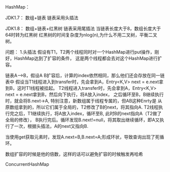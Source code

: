 HashMap：

JDK1.7：
数组+链表
链表采用头插法

JDK1.8：
数组+链表+红黑树
链表采用尾插法
当链表长度大于8，数组长度大于64时转为红黑树
红黑树的时间复杂度为nlog(n),为什么不用二叉树，平衡二叉树。




问题：
1.头插法
假设有T1，T2两个线程同时对一个HashMap进行put操作，刚好，HashMap达到了扩容的条件，
这是两个线程都会去对这个HashMap进行扩容。
 
链表A-->B，假设A B扩容后，计算的index依然相同，那么他们还会存放在同一链表中
假设当T1线程进入到transfer时，先会拿到A，Entry<K,V> next = e.next拿到B，这时T1线程被挂起。
T2线程进入transfer时，先会拿到A，Entry<K,V> next = e.next拿到B，然后向下执行，将A放入index，
之后循环至B，B继续执行时，就会将B.next->A, 特别注意，新数组属于线程专属的，但AB这种Enrty是
从原数组拿到的，所以它们属于全局的，T2修改了B的next，将其指向A.
T2线程执行完之后，T1继续执行，将A放入index，循环至B, 此时B的next指向A（T2做了全局的修改），
B执行完后。循环发现B.next!=null，将其取出继续循环，即A又执行了一次，根据头插法，A的next又指向B.
 
 
当使用get获取元素时，发现A.next=B,B.next=A;形成环状，导致查询出现了死循环。





数组扩容的时候是他的倍数，这样的话可以避免扩容的时候触发再哈希





































ConcurrentHashMap



